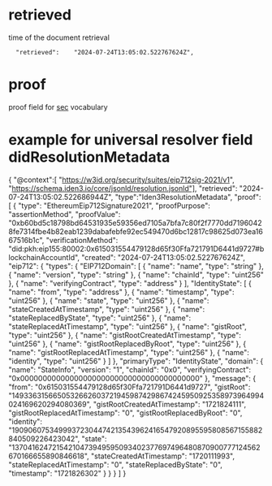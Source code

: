# retrieved

time of the document retrieval
```
  "retrieved":    "2024-07-24T13:05:02.522767624Z",
```
# proof

proof field for [sec](https://w3id.org/security#) vocabulary

# example for universal resolver field didResolutionMetadata
{
    "@context":[ "https://w3id.org/security/suites/eip712sig-2021/v1", "https://schema.iden3.io/core/jsonld/resolution.jsonld"],
    "retrieved": "2024-07-24T13:05:02.522686944Z",
    "type":"Iden3ResolutionMetadata",
    "proof": [
      {
        "type": "EthereumEip712Signature2021",
        "proofPurpose": "assertionMethod",
        "proofValue": "0xb60bd5c18798bd64531935e59356ed7105a7bfa7c80f2f7770dd71960428fe7314fbe4b82eab1239dabafebfe92ec549470d6bc12817c98625d073ea1667516b1c",
        "verificationMethod": "did:pkh:eip155:80002:0x615031554479128d65f30Ffa721791D6441d9727#blockchainAccountId",
        "created": "2024-07-24T13:05:02.522767624Z",
        "eip712": {
          "types": {
            "EIP712Domain": [
              { "name": "name", "type": "string" },
              { "name": "version", "type": "string" },
              { "name": "chainId", "type": "uint256" },
              { "name": "verifyingContract", "type": "address" }
            ],
            "IdentityState": [
              { "name": "from", "type": "address" },
              { "name": "timestamp", "type": "uint256" },
              { "name": "state", "type": "uint256" },
              { "name": "stateCreatedAtTimestamp", "type": "uint256" },
              { "name": "stateReplacedByState", "type": "uint256" },
              { "name": "stateReplacedAtTimestamp", "type": "uint256" },
              { "name": "gistRoot", "type": "uint256" },
              { "name": "gistRootCreatedAtTimestamp", "type": "uint256" },
              { "name": "gistRootReplacedByRoot", "type": "uint256" },
              { "name": "gistRootReplacedAtTimestamp", "type": "uint256" },
              { "name": "identity", "type": "uint256" }
            ]
          },
          "primaryType": "IdentityState",
          "domain": {
            "name": "StateInfo",
            "version": "1",
            "chainId": "0x0",
            "verifyingContract": "0x0000000000000000000000000000000000000000"
          },
          "message": {
            "from": "0x615031554479128d65f30Ffa721791D6441d9727",
            "gistRoot": "14933631566505326626037219459874298674245950925358973964994024169620294080369",
            "gistRootCreatedAtTimestamp": "1721824111",
            "gistRootReplacedAtTimestamp": "0",
            "gistRootReplacedByRoot": "0",
            "identity": "19090607534999372304474213543962416547920895595808567155882840509226423042",
            "state": "13704162472154210473949595093402377697496480870900777124562670166655890846618",
            "stateCreatedAtTimestamp": "1720111993",
            "stateReplacedAtTimestamp": "0",
            "stateReplacedByState": "0",
            "timestamp": "1721826302"
          }
        }
      }
    ]
  }